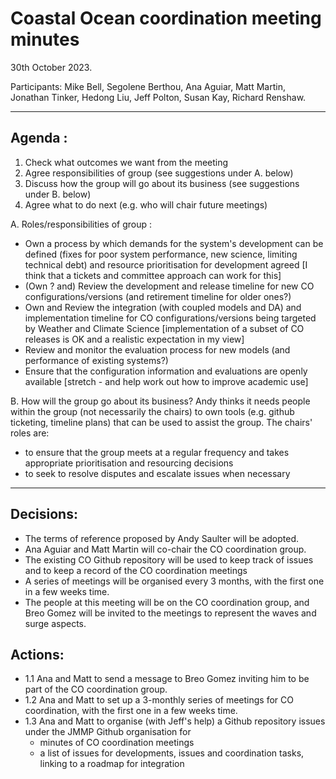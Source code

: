 # Coastal Ocean coordination meeting minutes

30th October 2023.

Participants: Mike Bell, Segolene Berthou, Ana Aguiar, Matt Martin, Jonathan Tinker, Hedong Liu, Jeff Polton, Susan Kay, Richard Renshaw.

----------

## Agenda :
1. Check what outcomes we want from the meeting
1. Agree responsibilities of group (see suggestions under A. below)
1. Discuss how the group will go about its business (see suggestions under B. below)
1. Agree what to do next (e.g. who will chair future meetings)

A. Roles/responsibilities of group :
   - Own a process by which demands for the system's development can be defined (fixes for poor system performance, new science, limiting technical debt) and resource prioritisation for development agreed [I think that a tickets and committee approach can work for this]
   - (Own ? and) Review the development and release timeline for new CO configurations/versions (and retirement timeline for older ones?)
   - Own and Review the integration (with coupled models and DA) and implementation timeline for CO configurations/versions being targeted by Weather and Climate Science [implementation of a subset of CO releases is OK and a realistic expectation in my view]
   - Review and monitor the evaluation process for new models (and performance of existing systems?)
   - Ensure that the configuration information and evaluations are openly available [stretch - and help work out how to improve academic use]

B. How will the group go about its business?
Andy thinks it needs people within the group (not necessarily the chairs) to own tools (e.g. github ticketing, timeline plans) that can be used to assist the group.
The chairs' roles are:
   - to ensure that the group meets at a regular frequency and takes appropriate prioritisation and resourcing decisions
   - to seek to resolve disputes and escalate issues when necessary

----------

## Decisions:
   - The terms of reference proposed by Andy Saulter will be adopted.
   - Ana Aguiar and Matt Martin will co-chair the CO coordination group.
   - The existing CO Github repository will be used to keep track of issues and to keep a record of the CO coordination meetings
   - A series of meetings will be organised every 3 months, with the first one in a few weeks time.
   - The people at this meeting will be on the CO coordination group, and Breo Gomez will be invited to the meetings to represent the waves and surge aspects.

## Actions:
   - 1.1 Ana and Matt to send a message to Breo Gomez inviting him to be part of the CO coordination group.
   - 1.2 Ana and Matt to set up a 3-monthly series of meetings for CO coordination, with the first one in a few weeks time.
   - 1.3 Ana and Matt to organise (with Jeff's help) a Github repository issues under the JMMP Github organisation for
      - minutes of CO coordination meetings
      - a list of issues for developments, issues and coordination tasks, linking to a roadmap for integration


